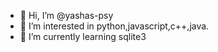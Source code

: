 - 👋 Hi, I’m @yashas-psy
- 👀 I’m interested in python,javascript,c++,java.
- 🌱 I’m currently learning sqlite3
